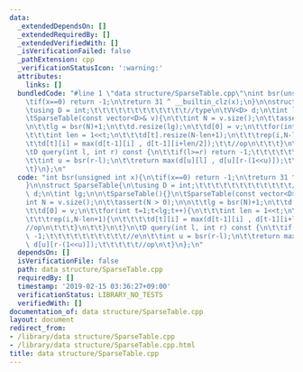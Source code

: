 ```yaml
---
data:
  _extendedDependsOn: []
  _extendedRequiredBy: []
  _extendedVerifiedWith: []
  _isVerificationFailed: false
  _pathExtension: cpp
  _verificationStatusIcon: ':warning:'
  attributes:
    links: []
  bundledCode: "#line 1 \"data structure/SparseTable.cpp\"\nint bsr(unsigned int x){\n\
    \tif(x==0) return -1;\n\treturn 31 ^ __builtin_clz(x);\n}\n\nstruct SparseTable{\n\
    \tusing D = int;\t\t\t\t\t\t\t\t\t\t\t\t//type\n\tVV<D> d;\n\tint lg;\n\n\tSparseTable(){}\n\
    \tSparseTable(const vector<D>& v){\n\t\tint N = v.size();\n\t\tassert(N > 0);\n\
    \n\t\tlg = bsr(N)+1;\n\t\td.resize(lg);\n\t\td[0] = v;\n\t\tfor(int t=1;t<lg;t++){\n\
    \t\t\tint len = 1<<t;\n\t\t\td[t].resize(N-len+1);\n\t\t\trep(i,N-len+1){\n\t\t\
    \t\td[t][i] = max(d[t-1][i] , d[t-1][i+len/2]);\t\t//op\n\t\t\t}\n\t\t}\n\t}\n\
    \tD query(int l, int r) const {\n\t\tif(l>=r) return -1;\t\t\t\t\t\t\t\t\t\t//e\n\
    \t\tint u = bsr(r-l);\n\t\treturn max(d[u][l] , d[u][r-(1<<u)]);\t\t\t\t\t//op\n\
    \t}\n};\n"
  code: "int bsr(unsigned int x){\n\tif(x==0) return -1;\n\treturn 31 ^ __builtin_clz(x);\n\
    }\n\nstruct SparseTable{\n\tusing D = int;\t\t\t\t\t\t\t\t\t\t\t\t//type\n\tVV<D>\
    \ d;\n\tint lg;\n\n\tSparseTable(){}\n\tSparseTable(const vector<D>& v){\n\t\t\
    int N = v.size();\n\t\tassert(N > 0);\n\n\t\tlg = bsr(N)+1;\n\t\td.resize(lg);\n\
    \t\td[0] = v;\n\t\tfor(int t=1;t<lg;t++){\n\t\t\tint len = 1<<t;\n\t\t\td[t].resize(N-len+1);\n\
    \t\t\trep(i,N-len+1){\n\t\t\t\td[t][i] = max(d[t-1][i] , d[t-1][i+len/2]);\t\t\
    //op\n\t\t\t}\n\t\t}\n\t}\n\tD query(int l, int r) const {\n\t\tif(l>=r) return\
    \ -1;\t\t\t\t\t\t\t\t\t\t//e\n\t\tint u = bsr(r-l);\n\t\treturn max(d[u][l] ,\
    \ d[u][r-(1<<u)]);\t\t\t\t\t//op\n\t}\n};\n"
  dependsOn: []
  isVerificationFile: false
  path: data structure/SparseTable.cpp
  requiredBy: []
  timestamp: '2019-02-15 03:36:27+09:00'
  verificationStatus: LIBRARY_NO_TESTS
  verifiedWith: []
documentation_of: data structure/SparseTable.cpp
layout: document
redirect_from:
- /library/data structure/SparseTable.cpp
- /library/data structure/SparseTable.cpp.html
title: data structure/SparseTable.cpp
---
```

